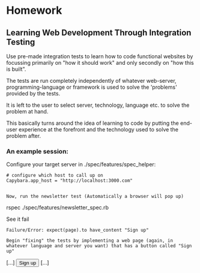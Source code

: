 # Homework

## Learning Web Development Through Integration Testing

Use pre-made integration tests to learn how to code functional websites by focussing primarily on "how it should work" and only secondly on "how this is built".

The tests are run completely independently of whatever web-server, programming-language or framework is used to solve the 'problems' provided by the tests. 

It is left to the user to select server, technology, language etc. to solve the problem at hand.

This basically turns around the idea of learning to code by putting the end-user experience at the forefront and the technology used to solve the problem after. 

### An example session:

Configure your target server in ./spec/features/spec_helper:

``` 
# configure which host to call up on
Capybara.app_host = "http://localhost:3000.com"


Now, run the newsletter test (Automatically a browser will pop up)

```
rspec ./spec/features/newsletter_spec.rb


See it fail

```
Failure/Error: expect(page).to have_content "Sign up"

Begin "fixing" the tests by implementing a web page (again, in whatever language and server you want) that has a button called "Sign up"

```
[...]
<input type="submit" value="Sign up">
[...]